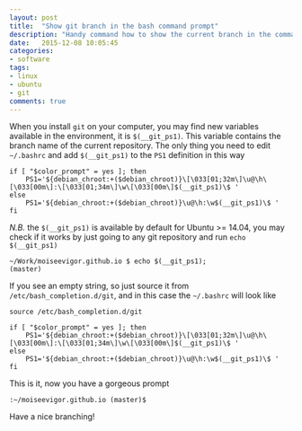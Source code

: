 ```yaml
---
layout: post
title:  "Show git branch in the bash command prompt"
description: "Handy command how to show the current branch in the command prompt of your bash shell"
date:   2015-12-08 10:05:45
categories:
- software
tags:
- linux
- ubuntu
- git
comments: true
---
```


When you install `git` on your computer, you may find new variables available in the environment, it is `$(__git_ps1)`.
This variable contains the branch name of the current repository. The only thing you need to edit `~/.bashrc`
and add `$(__git_ps1)` to the `PS1` definition in this way

```
if [ "$color_prompt" = yes ]; then
    PS1='${debian_chroot:+($debian_chroot)}\[\033[01;32m\]\u@\h\[\033[00m\]:\[\033[01;34m\]\w\[\033[00m\]$(__git_ps1)\$ '
else
    PS1='${debian_chroot:+($debian_chroot)}\u@\h:\w$(__git_ps1)\$ '
fi
```

*N.B.* the `$(__git_ps1)` is available by default for Ubuntu >= 14.04, you may check if it works by just going to any git
repository and run `echo $(__git_ps1)`

```
~/Work/moiseevigor.github.io $ echo $(__git_ps1);
(master)
``` 

If you see an empty string, so just source it from `/etc/bash_completion.d/git`, and in this case the `~/.bashrc` will look like 


```
source /etc/bash_completion.d/git

if [ "$color_prompt" = yes ]; then
    PS1='${debian_chroot:+($debian_chroot)}\[\033[01;32m\]\u@\h\[\033[00m\]:\[\033[01;34m\]\w\[\033[00m\]$(__git_ps1)\$ '
else
    PS1='${debian_chroot:+($debian_chroot)}\u@\h:\w$(__git_ps1)\$ '
fi
```

This is it, now you have a gorgeous prompt

```
:~/moiseevigor.github.io (master)$ 
```

Have a nice branching!